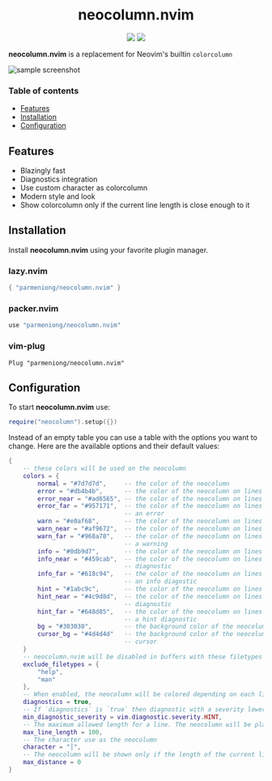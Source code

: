 <div align="center">
    <h1>neocolumn.nvim</h1>
    <img src="https://img.shields.io/badge/version-v2.1.7-8A2BE2" />
    <img src="https://img.shields.io/badge/license-MIT-blue" />
</div>

**neocolumn.nvim** is a replacement for Neovim's builtin `colorcolumn`

![sample screenshot](
    https://github.com/user-attachments/assets/5a6bd46b-2aba-4b2e-b599-21ee7b8d8ead
)

### Table of contents

* [Features](#features)
* [Installation](#installation)
* [Configuration](#configuration)

## Features

* Blazingly fast
* Diagnostics integration
* Use custom character as colorcolumn
* Modern style and look
* Show colorcolumn only if the current line length is close enough to it

## Installation

Install **neocolumn.nvim** using your favorite plugin manager.

### lazy.nvim

```lua
{ "parmeniong/neocolumn.nvim" }
```

### packer.nvim

```lua
use "parmeniong/neocolumn.nvim"
```

### vim-plug

```vim
Plug "parmeniong/neocolumn.nvim"
```

## Configuration

To start **neocolumn.nvim** use:

```lua
require("neocolumn").setup({})
```

Instead of an empty table you can use a table with the options you want to change.
Here are the available options and their default values:

```lua
{
    -- these colors will be used on the neocolumn
    colors = {
        normal = "#7d7d7d",     -- the color of the neocolumn
        error = "#db4b4b",      -- the color of the neocolumn on lines with an error
        error_near = "#ad6565", -- the color of the neocolumn on lines next to a line with an error
        error_far = "#957171",  -- the color of the neocolumn on lines 2 lines away from a line with
                                -- an error
        warn = "#e0af68",       -- the color of the neocolumn on lines with a warning
        warn_near = "#af9672",  -- the color of the neocolumn on lines next to a line with a warning
        warn_far = "#968a78",   -- the color of the neocolumn on lines 2 lines away from a line with
                                -- a warning
        info = "#0db9d7",       -- the color of the neocolumn on lines with an info diagnostic
        info_near = "#459cab",  -- the color of the neocolumn on lines next to a line with an info
                                -- diagnostic
        info_far = "#618c94",   -- the color of the neocolumn on lines 2 lines away from a line with
                                -- an info diagostic
        hint = "#1abc9c",       -- the color of the neocolumn on lines with a hint diagnostic
        hint_near = "#4c9d8d",  -- the color of the neocolumn on lines next to a line with a hint
                                -- diagnostic
        hint_far = "#648d85",   -- the color of the neocolumn on lines 2 lines away from a line with
                                -- a hint diagnostic
        bg = "#303030",         -- the background color of the neocolumn
        cursor_bg = "#4d4d4d"   -- the background color of the neocolumn on the same line as the
                                -- cursor
    }
    -- neocolumn.nvim will be disabled in buffers with these filetypes
    exclude_filetypes = {
        "help",
        "man"
    },
    -- When enabled, the neocolumn will be colored depending on each line's diagnostics
    diagnostics = true,
    -- If `diagnostics` is `true` then diagnostic with a severity lower than this will be ignored
    min_diagnostic_severity = vim.diagnostic.severity.HINT,
    -- The maximum allowed length for a line. The neocolumn will be placed one column to the right
    max_line_length = 100,
    -- The character use as the neocolumn
    character = "│",
    -- The neocolumn will be shown only if the length of the current line is this close to it
    max_distance = 0
}
```
